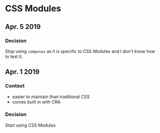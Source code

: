 # CSS Modules

## Apr. 5 2019

### Decision

Stop using `composes` as it is specific to CSS Modules and I don't know how to test it.

## Apr. 1 2019

### Context

- easier to maintain than traditional CSS
- comes built in with CRA

### Decision

Start using CSS Modules
